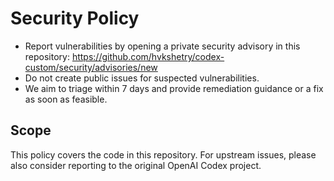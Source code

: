 Security Policy
===============

- Report vulnerabilities by opening a private security advisory in this repository: https://github.com/hvkshetry/codex-custom/security/advisories/new
- Do not create public issues for suspected vulnerabilities.
- We aim to triage within 7 days and provide remediation guidance or a fix as soon as feasible.

Scope
-----

This policy covers the code in this repository. For upstream issues, please also consider reporting to the original OpenAI Codex project.
